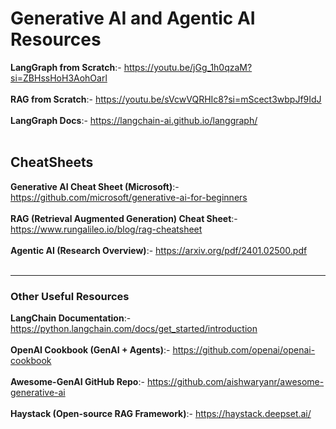 <h1>Generative AI and Agentic AI Resources</h1>

<b>LangGraph from Scratch</b>:- https://youtu.be/jGg_1h0qzaM?si=ZBHssHoH3AohOarl  
<br>
<b>RAG from Scratch</b>:- https://youtu.be/sVcwVQRHIc8?si=mScect3wbpJf9IdJ  
<br>
<b>LangGraph Docs</b>:- https://langchain-ai.github.io/langgraph/  
<br>

<h2>CheatSheets</h2>

<b>Generative AI Cheat Sheet (Microsoft)</b>:- https://github.com/microsoft/generative-ai-for-beginners  
<br>
<b>RAG (Retrieval Augmented Generation) Cheat Sheet</b>:- https://www.rungalileo.io/blog/rag-cheatsheet  
<br>
<b>Agentic AI (Research Overview)</b>:- https://arxiv.org/pdf/2401.02500.pdf  
<br>

<hr>

<h3>Other Useful Resources</h3>

<b>LangChain Documentation</b>:- https://python.langchain.com/docs/get_started/introduction  
<br>
<b>OpenAI Cookbook (GenAI + Agents)</b>:- https://github.com/openai/openai-cookbook  
<br>
<b>Awesome-GenAI GitHub Repo</b>:- https://github.com/aishwaryanr/awesome-generative-ai  
<br>
<b>Haystack (Open-source RAG Framework)</b>:- https://haystack.deepset.ai/  


